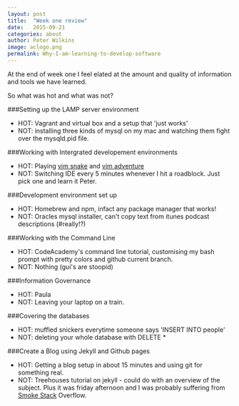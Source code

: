 ```yaml
---
layout: post
title:  "Week one review"
date:   2015-09-21
categories: about
author: Peter Wilkins
image: aclogo.png
permalink: Why-I-am-learning-to-develop-software
---
```


At the end of week one I feel elated at the amount and quality of information and tools we have learned.

So what was hot and what was not?

###Setting up the LAMP server environment
* HOT: Vagrant and virtual box and a setup that 'just works'
* NOT: installing three kinds of mysql on my mac and watching them fight over the mysqld.pid file.

###Working with Intergrated developement environments
- HOT: Playing [vim snake](http://www.vimsnake.com/) and [vim adventure](http://vim-adventures.com/)
- NOT: Switching IDE every 5 minutes whenever I hit a roadblock. Just pick one and learn it Peter.

###Development environment set up
+ HOT: Homebrew and npm, infact any package manager that works!
+ NOT: Oracles mysql installer, can't copy text from itunes podcast descriptions (#really!?)

###Working with the Command Line
* HOT: CodeAcademy's command line tutorial, customising my bash prompt with pretty colors and github current branch.
* NOT: Nothing (gui's are stoopid)

###Information Governance
- HOT: Paula
- NOT: Leaving your laptop on a train.

###Covering the databases
+ HOT: muffled snickers everytime someone says 'INSERT INTO people'
+ NOT: deleting your whole database with DELETE *

###Create a Blog using Jekyll and Github pages
* HOT: Getting a blog setup in about 15 minutes and using git for something real.
* NOT: Treehouses tutorial on jekyll - could do with an overview of the subject. Plus it was friday afternoon and I was probably suffering from [Smoke Stack](http://grillstock.co.uk/blogs/archives/tag/smokestack-burger/) Overflow.
